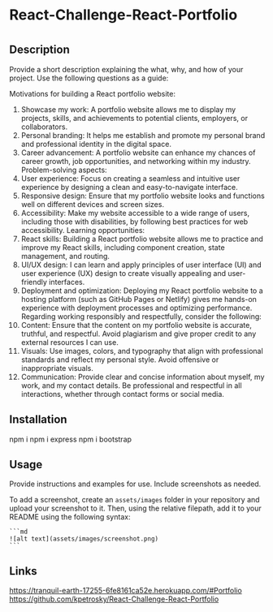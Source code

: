 # React-Challenge-React-Portfolio
# <Your-Project-Title>

## Description

Provide a short description explaining the what, why, and how of your project. Use the following questions as a guide:

Motivations for building a React portfolio website:
1.	Showcase my work: A portfolio website allows me to display my projects, skills, and achievements to potential clients, employers, or collaborators.
2.	Personal branding: It helps me establish and promote my personal brand and professional identity in the digital space.
3.	Career advancement: A portfolio website can enhance my chances of career growth, job opportunities, and networking within my industry.
Problem-solving aspects:
1.	User experience: Focus on creating a seamless and intuitive user experience by designing a clean and easy-to-navigate interface.
2.	Responsive design: Ensure that my portfolio website looks and functions well on different devices and screen sizes.
3.	Accessibility: Make my website accessible to a wide range of users, including those with disabilities, by following best practices for web accessibility.
Learning opportunities:
1.	React skills: Building a React portfolio website allows me to practice and improve my React skills, including component creation, state management, and routing.
2.	UI/UX design: I can learn and apply principles of user interface (UI) and user experience (UX) design to create visually appealing and user-friendly interfaces.
3.	Deployment and optimization: Deploying my React portfolio website to a hosting platform (such as GitHub Pages or Netlify) gives me hands-on experience with deployment processes and optimizing performance.
Regarding working responsibly and respectfully, consider the following:
1.	Content: Ensure that the content on my portfolio website is accurate, truthful, and respectful. Avoid plagiarism and give proper credit to any external resources I can use.
2.	Visuals: Use images, colors, and typography that align with professional standards and reflect my personal style. Avoid offensive or inappropriate visuals.
3.	Communication: Provide clear and concise information about myself, my work, and my contact details. Be professional and respectful in all interactions, whether through contact forms or social media.



## Installation

npm i
npm i express
npm i bootstrap

## Usage

Provide instructions and examples for use. Include screenshots as needed.

To add a screenshot, create an `assets/images` folder in your repository and upload your screenshot to it. Then, using the relative filepath, add it to your README using the following syntax:

    ```md
    ![alt text](assets/images/screenshot.png)
    ```



## Links

https://tranquil-earth-17255-6fe8161ca52e.herokuapp.com/#Portfolio
https://github.com/kpetrosky/React-Challenge-React-Portfolio
